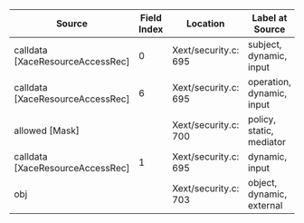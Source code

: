 | Source | Field Index | Location | Label at Source |
| ------ | ----------- | -------- | --------------- |
| calldata [XaceResourceAccessRec] | 0 | Xext/security.c: 695 | subject, dynamic, input
| calldata [XaceResourceAccessRec] | 6 | Xext/security.c: 695 | operation, dynamic, input
| allowed [Mask] | | Xext/security.c: 700 | policy, static, mediator
| calldata [XaceResourceAccessRec] | 1 | Xext/security.c: 695 | dynamic, input
| obj | | Xext/security.c: 703 | object, dynamic, external
